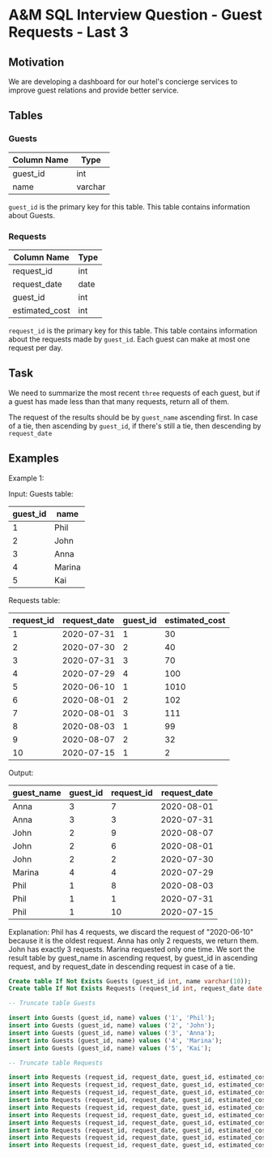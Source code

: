 # A&M SQL Interview Question - Guest Requests - Last 3

## Motivation
We are developing a dashboard for our hotel's concierge services to improve guest relations and provide better service.

## Tables

### Guests

| Column Name   | Type    |
|--------------- | --------- |
| guest_id   | int     |
| name          | varchar |

`guest_id` is the primary key for this table.
This table contains information about Guests.
 

### Requests

| Column Name   | Type    |
| --------------- | --------- |
| request_id      | int     |
| request_date    | date    |
| guest_id   | int     |
| estimated_cost          | int     |

`request_id` is the primary key for this table.
This table contains information about the requests made by `guest_id`.
Each guest can make at most one request per day.
 
## Task
We need to summarize the most recent `three` requests of each guest, but if a guest has made less than that many requests, return all of them.

The request of the results should be by `guest_name` ascending first. In case of a tie, then ascending by `guest_id`, if there's still a tie, then descending by `request_date`

## Examples

Example 1:

Input: 
Guests table:

| guest_id | name      |
| ------------- | ----------- |
| 1           | Phil   |
| 2           | John  |
| 3           | Anna |
| 4           | Marina    |
| 5           | Kai    |

Requests table:

| request_id | request_date | guest_id | estimated_cost |
| ---------- | ------------ | ------------- | ------ |
| 1        | 2020-07-31 | 1           | 30   |
| 2        | 2020-07-30 | 2           | 40   |
| 3        | 2020-07-31 | 3           | 70   |
| 4        | 2020-07-29 | 4           | 100  |
| 5        | 2020-06-10 | 1           | 1010 |
| 6        | 2020-08-01 | 2           | 102  |
| 7        | 2020-08-01 | 3           | 111  |
| 8        | 2020-08-03 | 1           | 99   |
| 9        | 2020-08-07 | 2           | 32   |
| 10       | 2020-07-15 | 1           | 2    |

Output: 

| guest_name | guest_id | request_id | request_date |
| --------------- | ------------- | ---------- | ------------ |
| Anna     | 3           | 7        | 2020-08-01 |
| Anna     | 3           | 3        | 2020-07-31 |
| John      | 2           | 9        | 2020-08-07 |
| John      | 2           | 6        | 2020-08-01 |
| John      | 2           | 2        | 2020-07-30 |
| Marina        | 4           | 4        | 2020-07-29 |
| Phil       | 1           | 8        | 2020-08-03 |
| Phil       | 1           | 1        | 2020-07-31 |
| Phil       | 1           | 10       | 2020-07-15 |

Explanation: 
Phil has 4 requests, we discard the request of "2020-06-10" because it is the oldest request.
Anna has only 2 requests, we return them.
John has exactly 3 requests.
Marina requested only one time.
We sort the result table by guest_name in ascending request, by guest_id in ascending request, and by request_date in descending request in case of a tie.

```sql
Create table If Not Exists Guests (guest_id int, name varchar(10));
Create table If Not Exists Requests (request_id int, request_date date, guest_id int, estimated_cost int);

-- Truncate table Guests

insert into Guests (guest_id, name) values ('1', 'Phil');
insert into Guests (guest_id, name) values ('2', 'John');
insert into Guests (guest_id, name) values ('3', 'Anna');
insert into Guests (guest_id, name) values ('4', 'Marina');
insert into Guests (guest_id, name) values ('5', 'Kai');

-- Truncate table Requests

insert into Requests (request_id, request_date, guest_id, estimated_cost) values ('1', '2020-07-31', '1', '30');
insert into Requests (request_id, request_date, guest_id, estimated_cost) values ('2', '2020-7-30', '2', '40');
insert into Requests (request_id, request_date, guest_id, estimated_cost) values ('3', '2020-07-31', '3', '70');
insert into Requests (request_id, request_date, guest_id, estimated_cost) values ('4', '2020-07-29', '4', '100');
insert into Requests (request_id, request_date, guest_id, estimated_cost) values ('5', '2020-06-10', '1', '1010');
insert into Requests (request_id, request_date, guest_id, estimated_cost) values ('6', '2020-08-01', '2', '102');
insert into Requests (request_id, request_date, guest_id, estimated_cost) values ('7', '2020-08-01', '3', '111');
insert into Requests (request_id, request_date, guest_id, estimated_cost) values ('8', '2020-08-03', '1', '99');
insert into Requests (request_id, request_date, guest_id, estimated_cost) values ('9', '2020-08-07', '2', '32');
insert into Requests (request_id, request_date, guest_id, estimated_cost) values ('10', '2020-07-15', '1', '2');

```

